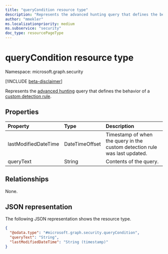 ```yaml
---
title: "queryCondition resource type"
description: "Represents the advanced hunting query that defines the behavior of a custom detection rule."
author: "mmekler"
ms.localizationpriority: medium
ms.subservice: "security"
doc_type: resourcePageType
---
```


# queryCondition resource type

Namespace: microsoft.graph.security

[!INCLUDE [beta-disclaimer](../../includes/beta-disclaimer.md)]

Represents the [advanced hunting](../api/security-security-runhuntingquery.md) query that defines the behavior of a [custom detection rule](../resources/security-detectionrule.md).

## Properties
| Property             | Type           | Description                                                                |
|:---------------------|:---------------|:---------------------------------------------------------------------------|
| lastModifiedDateTime | DateTimeOffset | Timestamp of when the query in the custom detection rule was last updated. |
| queryText            | String         | Contents of the query.                                                     |

## Relationships
None.

## JSON representation
The following JSON representation shows the resource type.
<!-- {
  "blockType": "resource",
  "@odata.type": "microsoft.graph.security.queryCondition"
}
-->
``` json
{
  "@odata.type": "#microsoft.graph.security.queryCondition",
  "queryText": "String",
  "lastModifiedDateTime": "String (timestamp)"
}
```

